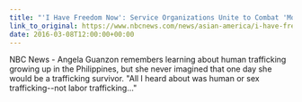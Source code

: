```yaml
---
title: "'I Have Freedom Now': Service Organizations Unite to Combat 'Modern Day Slavery'"
link_to_original: https://www.nbcnews.com/news/asian-america/i-have-freedom-now-service-organizations-unite-help-modern-day-n525821  
date: 2016-03-08T12:00:00+00:00
---
```

  
NBC News - Angela Guanzon remembers learning about human trafficking growing up in the Philippines, but she never imagined that one day she would be a trafficking survivor. "All I heard about was human or sex trafficking--not labor trafficking..."   


